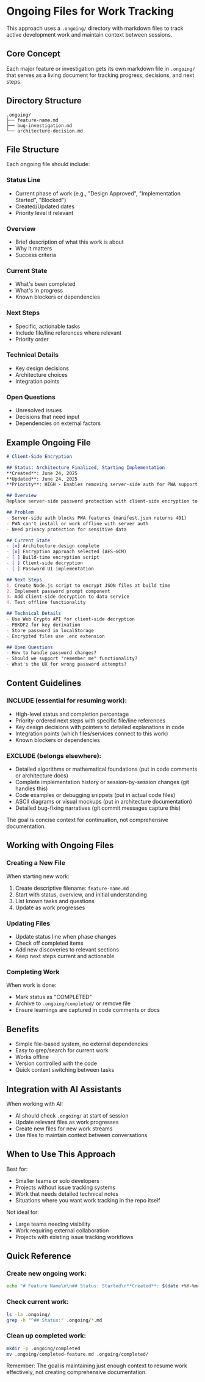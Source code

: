 # Ongoing Files for Work Tracking

This approach uses a `.ongoing/` directory with markdown files to track active development work and maintain context between sessions.

## Core Concept

Each major feature or investigation gets its own markdown file in `.ongoing/` that serves as a living document for tracking progress, decisions, and next steps.

## Directory Structure

```
.ongoing/
├── feature-name.md
├── bug-investigation.md
└── architecture-decision.md
```

## File Structure

Each ongoing file should include:

### Status Line
- Current phase of work (e.g., "Design Approved", "Implementation Started", "Blocked")
- Created/Updated dates
- Priority level if relevant

### Overview
- Brief description of what this work is about
- Why it matters
- Success criteria

### Current State
- What's been completed
- What's in progress
- Known blockers or dependencies

### Next Steps
- Specific, actionable tasks
- Include file/line references where relevant
- Priority order

### Technical Details
- Key design decisions
- Architecture choices
- Integration points

### Open Questions
- Unresolved issues
- Decisions that need input
- Dependencies on external factors

## Example Ongoing File

```markdown
# Client-Side Encryption

## Status: Architecture Finalized, Starting Implementation
**Created**: June 24, 2025
**Updated**: June 24, 2025
**Priority**: HIGH - Enables removing server-side auth for PWA support

## Overview
Replace server-side password protection with client-side encryption to enable PWA functionality while maintaining privacy. Users enter a password once, which is stored locally and used to decrypt the family data.

## Problem
- Server-side auth blocks PWA features (manifest.json returns 401)
- PWA can't install or work offline with server auth
- Need privacy protection for sensitive data

## Current State
- [x] Architecture design complete
- [x] Encryption approach selected (AES-GCM)
- [ ] Build-time encryption script
- [ ] Client-side decryption
- [ ] Password UI implementation

## Next Steps
1. Create Node.js script to encrypt JSON files at build time
2. Implement password prompt component
3. Add client-side decryption to data service
4. Test offline functionality

## Technical Details
- Use Web Crypto API for client-side decryption
- PBKDF2 for key derivation
- Store password in localStorage
- Encrypted files use .enc extension

## Open Questions
- How to handle password changes?
- Should we support "remember me" functionality?
- What's the UX for wrong password attempts?
```

## Content Guidelines

### INCLUDE (essential for resuming work):
- High-level status and completion percentage
- Priority-ordered next steps with specific file/line references
- Key design decisions with pointers to detailed explanations in code
- Integration points (which files/services connect to this work)
- Known blockers or dependencies

### EXCLUDE (belongs elsewhere):
- Detailed algorithms or mathematical foundations (put in code comments or architecture docs)
- Complete implementation history or session-by-session changes (git handles this)
- Code examples or debugging snippets (put in actual code files)
- ASCII diagrams or visual mockups (put in architecture documentation)
- Detailed bug-fixing narratives (git commit messages capture this)

The goal is concise context for continuation, not comprehensive documentation.

## Working with Ongoing Files

### Creating a New File
When starting new work:
1. Create descriptive filename: `feature-name.md`
2. Start with status, overview, and initial understanding
3. List known tasks and questions
4. Update as work progresses

### Updating Files
- Update status line when phase changes
- Check off completed items
- Add new discoveries to relevant sections
- Keep next steps current and actionable

### Completing Work
When work is done:
- Mark status as "COMPLETED"
- Archive to `.ongoing/completed/` or remove file
- Ensure learnings are captured in code comments or docs

## Benefits

- Simple file-based system, no external dependencies
- Easy to grep/search for current work
- Works offline
- Version controlled with the code
- Quick context switching between tasks

## Integration with AI Assistants

When working with AI:
- AI should check `.ongoing/` at start of session
- Update relevant files as work progresses
- Create new files for new work streams
- Use files to maintain context between conversations

## When to Use This Approach

Best for:
- Smaller teams or solo developers
- Projects without issue tracking systems
- Work that needs detailed technical notes
- Situations where you want work tracking in the repo itself

Not ideal for:
- Large teams needing visibility
- Work requiring external collaboration
- Projects with existing issue tracking workflows

## Quick Reference

### Create new ongoing work:
```bash
echo "# Feature Name\n\n## Status: Started\n**Created**: $(date +%Y-%m-%d)\n\n## Overview\n\n## Next Steps\n" > .ongoing/feature-name.md
```

### Check current work:
```bash
ls -la .ongoing/
grep -h "^## Status:" .ongoing/*.md
```

### Clean up completed work:
```bash
mkdir -p .ongoing/completed
mv .ongoing/completed-feature.md .ongoing/completed/
```

Remember: The goal is maintaining just enough context to resume work effectively, not creating comprehensive documentation.